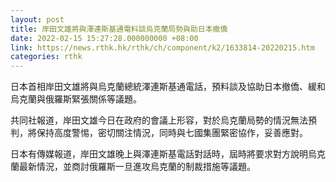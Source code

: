 ```yaml
---
layout: post
title: 岸田文雄將與澤連斯基通電料談烏克蘭局勢與助日本撤僑
date: 2022-02-15 15:27:28.000000000 +08:00
link: https://news.rthk.hk/rthk/ch/component/k2/1633814-20220215.htm
categories: rthk
---
```


日本首相岸田文雄將與烏克蘭總統澤連斯基通電話，預料談及協助日本撤僑、緩和烏克蘭與俄羅斯緊張關係等議題。

共同社報道，岸田文雄今日在政府的會議上形容，對於烏克蘭局勢的情況無法預判，將保持高度警惕，密切關注情況，同時與七國集團緊密協作，妥善應對。

日本有傳媒報道，岸田文雄晚上與澤連斯基電話對話時，屆時將要求對方說明烏克蘭最新情況，並商討俄羅斯一旦進攻烏克蘭的制裁措施等議題。
